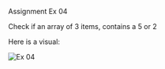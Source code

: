 Assignment Ex 04

Check if an array of 3 items, contains a 5 or 2

Here is a visual:

![Ex 04](https://raw.githubusercontent.com/QualityWorksCG/javascript-and-git-automation-bootcamp/main/media/04-ex.png)